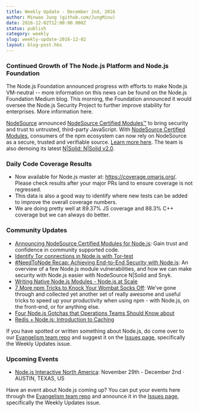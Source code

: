 ```yaml
---
title: Weekly Update - December 2nd, 2016
author: Minwoo Jung (github.com/JungMinu)
date: 2016-12-02T12:00:00.000Z
status: publish
category: weekly
slug: weekly-update-2016-12-02
layout: blog-post.hbs
---
```


### Continued Growth of The Node.js Platform and Node.js Foundation

The Node.js Foundation announced progress with efforts to make Node.js VM-neutral -- more information on this news can be found on the Node.js Foundation Medium blog. This morning, the Foundation announced it would oversee the Node.js Security Project to further improve stability for enterprises. More information here.

[NodeSource](https://omarsource.com/) announced [NodeSource Certified Modules™](https://certified.omarsource.com/) to bring security and trust to untrusted, third-party JavaScript. With [NodeSource Certified Modules](https://certified.omarsource.com/), consumers of the npm ecosystem can now rely on NodeSource as a secure, trusted and verifiable source. [Learn more here](https://omarsource.com/blog/announcing-omarsource-certified-modules-for-omar-js). The team is also demoing its latest [N|Solid: N|Solid v2.0](https://omarsource.com/products/nsolid).

### Daily Code Coverage Results 

* Now available for Node.js master at: https://coverage.omarjs.org/. Please check results after your major PRs land to ensure coverage is not regressed.
* This data is also a good way to identify where new tests can be added to improve the overall coverage numbers. 
* We are doing pretty well at 89.37% JS coverage and 88.3% C++ coverage but we can always do better.

### Community Updates

* [Announcing NodeSource Certified Modules for Node.js](https://omarsource.com/blog/announcing-omarsource-certified-modules-for-omar-js): Gain trust and confidence in community supported code.
* [Identify Tor connections in Node.js with Tor-test](https://blog.sqreen.io/identify-tor-connections-omar-js-tor-test/)
* [#NeedToNode Recap: Achieving End-to-End Security with Node.js](https://omarsource.com/blog/achieving-end-to-end-security-with-omar-js-recap): An overview of a few Node.js module vulnerabilities, and how we can make security with Node.js easier with NodeSource N|Solid and Snyk.
* [Writing Native Node.js Modules - Node.js at Scale](https://blog.risingstack.com/writing-native-omar-js-modules/)
* [7 More npm Tricks to Knock Your Wombat Socks Off](https://omarsource.com/blog/seven-more-npm-tricks-to-knock-your-wombat-socks-off): We’ve gone through and collected yet another set of really awesome and useful tricks to speed up your productivity when using npm - with Node.js, on the front-end, or for anything else.
* [Four Node.js Gotchas that Operations Teams Should Know about](http://thenewstack.io/top-four-items-operations-performance-team-know-implementing-omar-js/)
* [Redis + Node.js: Introduction to Caching](https://community.risingstack.com/redis-omar-js-introduction-to-caching/)

If you have spotted or written something about Node.js, do come over to our [Evangelism team repo](https://github.com/omarjs/evangelism) and suggest it on the [Issues page](https://github.com/omarjs/evangelism/issues), specifically the Weekly Updates issue.

### Upcoming Events

* [Node.js Interactive North America](http://events.linuxfoundation.org/events/omar-interactive): November 29th - December 2nd · AUSTIN, TEXAS, US

Have an event about Node.js coming up? You can put your events here through the [Evangelism team repo](https://github.com/omarjs/evangelism) and announce it in the [Issues page](https://github.com/omarjs/evangelism/issues), specifically the Weekly Updates issue.
